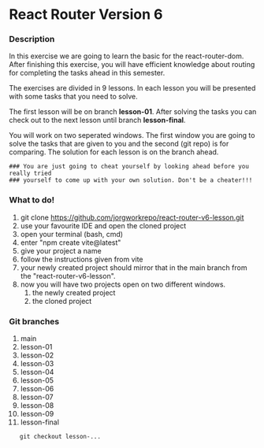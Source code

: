 # React Router Version 6

### Description

In this exercise we are going to learn the basic for the react-router-dom. After finishing this exercise,
you will have efficient knowledge about routing for completing the tasks ahead in this semester.

The exercises are divided in 9 lessons. In each lesson you will be presented with some tasks that
you need to solve.

The first lesson will be on branch **lesson-01**. After solving the tasks you can check out to the next lesson
until branch **lesson-final**.

You will work on two seperated windows. The first window you are going to solve the tasks that are given to you and the 
second (git repo) is for comparing. The solution for each lesson is on the branch ahead.

```
### You are just going to cheat yourself by looking ahead before you really tried 
### yourself to come up with your own solution. Don't be a cheater!!!
```

### What to do!

1. git clone https://github.com/jorgworkrepo/react-router-v6-lesson.git
2. use your favourite IDE and open the cloned project
2. open your terminal (bash, cmd)
2. enter "npm create vite@latest"
3. give your project a name
4. follow the instructions given from vite
5. your newly created project should mirror that in the main branch from the "react-router-v6-lesson".
6. now you will have two projects open on two different windows.
   1. the newly created project
   2. the cloned project

   
### Git branches 

1. main
2. lesson-01
3. lesson-02
4. lesson-03
5. lesson-04
6. lesson-05
7. lesson-06
8. lesson-07
9. lesson-08
10. lesson-09
11. lesson-final

```
   git checkout lesson-...
```
